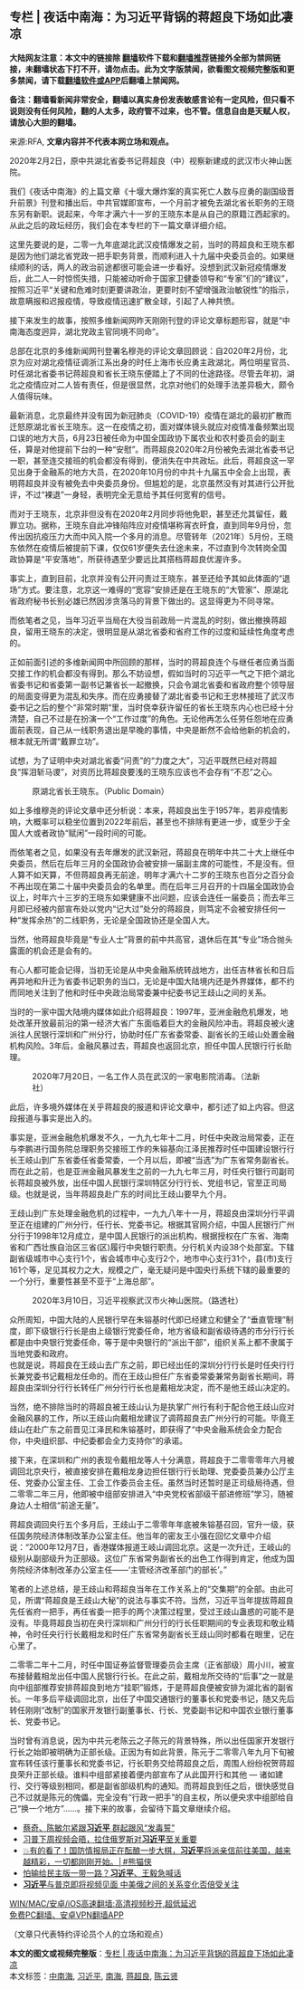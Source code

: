  <h2>专栏 | 夜话中南海：为习近平背锅的蒋超良下场如此凄凉</h2> <p class="notice"><b>大陆网友注意：本文中的链接除 <a href="https://github.com/bannedbook/fanqiang" >翻墙</a>软件下载和<a href="https://github.com/killgcd/justmysocks/blob/master/README.md">翻墙推荐</a>链接外全部为禁网链接，未翻墙状态下打不开，请勿点击。此为文字版禁闻，欲看图文视频完整版和更多禁闻，请下载<a href="https://github.com/bannedbook/fanqiang">翻墙软件或APP</a>后翻墙上禁闻网。</p><p>备注：翻墙看新闻非常安全，翻墙以真实身份发表敏感言论有一定风险，但只看不说则没有任何风险，翻的人太多，政府管不过来，也不管。信息自由是天赋人权，请放心大胆的翻墙。</b></p>  <div class="entry"> <p>来源:RFA, <strong>文章内容并不代表本网立场和观点。</strong></p> <p>2020&#24180;2&#26376;2&#26085;&#65292;&#21407;&#20013;&#20849;&#28246;&#21271;&#30465;&#22996;&#20070;&#35760;&#33931;&#36229;&#33391;&#65288;&#20013;&#65289;&#35270;&#23519;&#26032;&#24314;&#25104;&#30340;&#27494;&#27721;&#24066;&#28779;&#31070;&#23665;&#21307;&#38498;&#12290;             </p> <p>&#25105;&#20204;&#12298;&#22812;&#35805;&#20013;&#21335;&#28023;&#12299;&#30340;&#19978;&#31687;&#25991;&#31456;&#12298;&#21313;&#22576;&#22823;&#29190;&#28856;&#26696;&#30340;&#30495;&#23454;&#27515;&#20129;&#20154;&#25968;&#19982;&#24212;&#21191;&#30340;&#21103;&#22269;&#32423;&#26187;&#21319;&#21069;&#26223;&#12299;&#21002;&#30331;&#21644;&#25773;&#20986;&#21518;&#65292;&#20013;&#20849;&#23448;&#23186;&#21363;&#23459;&#24067;&#65292;&#19968;&#20010;&#26376;&#21069;&#25165;&#34987;&#20813;&#21435;&#28246;&#21271;&#30465;&#38271;&#32844;&#21153;&#30340;&#29579;&#26195;&#19996;&#21478;&#26377;&#26032;&#32844;&#12290;&#35828;&#36215;&#26469;&#65292;&#20170;&#24180;&#25165;&#28385;&#20845;&#21313;&#19968;&#23681;&#30340;&#29579;&#26195;&#19996;&#26412;&#26159;&#20174;&#33258;&#24049;&#30340;&#21407;&#31821;&#27743;&#35199;&#36215;&#23478;&#30340;&#12290;&#20174;&#27492;&#20043;&#21518;&#30340;&#25919;&#22363;&#32463;&#21382;&#65292;&#25105;&#20204;&#20250;&#22312;&#26412;&#19987;&#26639;&#30340;&#19979;&#19968;&#31687;&#25991;&#31456;&#35814;&#32454;&#20171;&#32461;&#12290;</p> <p>&#36825;&#37324;&#20808;&#35201;&#35828;&#30340;&#26159;&#65292;&#20108;&#38646;&#19968;&#20061;&#24180;&#24213;&#28246;&#21271;&#27494;&#27721;&#30123;&#24773;&#29190;&#21457;&#20043;&#21069;&#65292;&#24403;&#26102;&#30340;&#33931;&#36229;&#33391;&#21644;&#29579;&#26195;&#19996;&#37117;&#26159;&#22240;&#20026;&#20182;&#20204;&#28246;&#21271;&#30465;&#20826;&#25919;&#19968;&#25226;&#25163;&#32844;&#21153;&#32972;&#26223;&#65292;&#32780;&#39034;&#21033;&#36827;&#20837;&#21313;&#20061;&#23626;&#20013;&#22830;&#22996;&#21592;&#20250;&#30340;&#12290;&#22914;&#26524;&#32487;&#32493;&#39034;&#21033;&#30340;&#35805;&#65292;&#20004;&#20154;&#30340;&#25919;&#27835;&#21069;&#36884;&#37117;&#24456;&#21487;&#33021;&#20250;&#36827;&#19968;&#27493;&#30475;&#22909;&#12290;&#27809;&#24819;&#21040;&#27494;&#27721;&#26032;&#20896;&#30123;&#24773;&#29190;&#21457;&#21518;&#65292;&#27492;&#20108;&#20154;&#19968;&#26102;&#24778;&#24908;&#22833;&#25514;&#65292;&#21482;&#33021;&#34987;&#21160;&#21548;&#21629;&#20110;&#22269;&#23478;&#21355;&#20581;&#22996;&#39046;&#23548;&#21644;&#8220;&#19987;&#23478;&#8221;&#20204;&#30340;&#8220;&#24314;&#35758;&#8221;&#65292;&#25353;&#29031;&#20064;&#36817;&#24179;&#8220;&#20851;&#38190;&#21644;&#21361;&#38590;&#26102;&#21051;&#26356;&#35201;&#35762;&#25919;&#27835;&#65292;&#26356;&#35201;&#26102;&#21051;&#19981;&#26395;&#22686;&#24378;&#25919;&#27835;&#25935;&#38160;&#24615;&#8221;&#30340;&#25351;&#31034;&#65292;&#25925;&#24847;&#30610;&#25253;&#21644;&#36831;&#25253;&#30123;&#24773;&#65292;&#23548;&#33268;&#30123;&#24773;&#36805;&#36895;&#25193;&#25955;&#20840;&#29699;&#65292;&#24341;&#36215;&#20102;&#20154;&#31070;&#20849;&#24868;&#12290;</p> <p>&#25509;&#19979;&#26469;&#21457;&#29983;&#30340;&#25925;&#20107;&#65292;&#25353;&#29031;&#22810;&#32500;&#26032;&#38395;&#32593;&#26152;&#22825;&#21018;&#21018;&#21002;&#30331;&#30340;&#35780;&#35770;&#25991;&#31456;&#26631;&#39064;&#24418;&#23481;&#65292;&#23601;&#26159;&#8220;&#20013;&#21335;&#28023;&#24577;&#24230;&#36837;&#24322;&#65292;&#28246;&#21271;&#20826;&#25919;&#20027;&#23448;&#21516;&#22659;&#19981;&#21516;&#21629;&#8221;&#12290;</p> <p>&#24635;&#37096;&#22312;&#21271;&#20140;&#30340;&#22810;&#32500;&#26032;&#38395;&#32593;&#21002;&#30331;&#32626;&#21517;&#31302;&#23591;&#30340;&#35780;&#35770;&#25991;&#31456;&#22238;&#39038;&#35828;&#65306;&#33258;2020&#24180;2&#26376;&#20221;&#65292;&#21271;&#20140;&#20026;&#24212;&#23545;&#28246;&#21271;&#30123;&#24773;&#24449;&#35843;&#27993;&#27743;&#31995;&#20986;&#36523;&#30340;&#26102;&#20219;&#19978;&#28023;&#24066;&#38271;&#24212;&#21191;&#20027;&#25919;&#28246;&#21271;&#65292;&#20004;&#20301;&#26126;&#26143;&#23448;&#21592;&#12289;&#26102;&#20219;&#28246;&#21271;&#30465;&#22996;&#20070;&#35760;&#33931;&#36229;&#33391;&#21644;&#30465;&#38271;&#29579;&#26195;&#19996;&#20415;&#36367;&#19978;&#20102;&#19981;&#21516;&#30340;&#20181;&#36884;&#36335;&#24452;&#12290;&#23613;&#31649;&#21435;&#24180;&#21021;&#65292;&#28246;&#21271;&#20043;&#30123;&#24773;&#24212;&#23545;&#20108;&#20154;&#30342;&#26377;&#36131;&#20219;&#65292;&#20294;&#26159;&#24456;&#26174;&#28982;&#65292;&#21271;&#20140;&#23545;&#20182;&#20204;&#30340;&#22788;&#29702;&#25163;&#27861;&#24046;&#24322;&#26497;&#22823;&#65292;&#39047;&#20196;&#20154;&#20540;&#24471;&#29609;&#21619;&#12290;</p> <p>&#26368;&#26032;&#28040;&#24687;&#65292;&#21271;&#20140;&#26368;&#32456;&#24182;&#27809;&#26377;&#22240;&#20026;&#26032;&#20896;&#32954;&#28814;&#65288;COVID-19&#65289;&#30123;&#24773;&#22312;&#28246;&#21271;&#30340;&#26368;&#21021;&#25193;&#25955;&#32780;&#36801;&#24594;&#21407;&#28246;&#21271;&#30465;&#38271;&#29579;&#26195;&#19996;&#12290;&#36825;&#19968;&#22312;&#30123;&#24773;&#20043;&#21021;&#65292;&#38754;&#23545;&#23186;&#20307;&#38236;&#22836;&#23601;&#24212;&#23545;&#30123;&#24773;&#20934;&#22791;&#39057;&#32321;&#20986;&#29616;&#21475;&#35823;&#30340;&#22320;&#26041;&#22823;&#21592;&#65292;6&#26376;23&#26085;&#34987;&#20219;&#21629;&#20026;&#20013;&#22269;&#20840;&#22269;&#25919;&#21327;&#19979;&#23646;&#20892;&#19994;&#21644;&#20892;&#26449;&#22996;&#21592;&#20250;&#30340;&#21103;&#20027;&#20219;&#65292;&#31639;&#26159;&#23545;&#20182;&#25552;&#21069;&#19979;&#21488;&#30340;&#19968;&#31181;&#8220;&#23433;&#24944;&#8221;&#12290;&#32780;&#33931;&#36229;&#33391;2020&#24180;2&#26376;&#20221;&#34987;&#20813;&#21435;&#28246;&#21271;&#30465;&#22996;&#20070;&#35760;&#19968;&#32844;&#65292;&#29978;&#33267;&#36830;&#20132;&#25509;&#29677;&#30340;&#26426;&#20250;&#37117;&#27809;&#26377;&#24471;&#21040;&#65292;&#20415;&#28040;&#22833;&#22312;&#20013;&#20849;&#25919;&#22363;&#12290;&#27492;&#21518;&#65292;&#33931;&#36229;&#33391;&#36825;&#19968;&#32597;&#35265;&#20986;&#36523;&#20110;&#37329;&#34701;&#31995;&#30340;&#22320;&#26041;&#22823;&#21592;&#65292;&#22312;2020&#24180;10&#26376;&#20221;&#30340;&#20013;&#20849;&#21313;&#20061;&#23626;&#20116;&#20013;&#20840;&#20250;&#19978;&#20986;&#29616;&#65292;&#34920;&#26126;&#33931;&#36229;&#33391;&#24182;&#27809;&#26377;&#34987;&#20813;&#21435;&#20013;&#22830;&#22996;&#21592;&#36523;&#20221;&#12290;&#20294;&#23604;&#23596;&#30340;&#26159;&#65292;&#21271;&#20140;&#34429;&#28982;&#27809;&#26377;&#23545;&#20854;&#36827;&#34892;&#20844;&#24320;&#25209;&#35780;&#65292;&#19981;&#36807;&#8220;&#35064;&#36864;&#8221;&#19968;&#36523;&#36731;&#65292;&#34920;&#26126;&#23436;&#20840;&#26080;&#24847;&#32473;&#20104;&#20854;&#20219;&#20309;&#23485;&#23461;&#30340;&#20449;&#21495;&#12290;</p>  <p>&#32780;&#23545;&#20110;&#29579;&#26195;&#19996;&#65292;&#21271;&#20140;&#38750;&#20294;&#27809;&#26377;&#22312;2020&#24180;2&#26376;&#21516;&#27493;&#23558;&#20182;&#20813;&#32844;&#65292;&#29978;&#33267;&#36824;&#20801;&#20854;&#30041;&#20219;&#65292;&#25140;&#32618;&#31435;&#21151;&#12290;&#25454;&#31216;&#65292;&#29579;&#26195;&#19996;&#33258;&#27492;&#20914;&#38155;&#38519;&#38453;&#24212;&#23545;&#30123;&#24773;&#22570;&#31216;&#23477;&#34915;&#26096;&#39135;&#65292;&#30452;&#21040;&#21516;&#24180;9&#26376;&#20221;&#65292;&#24573;&#20256;&#20986;&#22240;&#25239;&#30123;&#21387;&#21147;&#22823;&#32780;&#20013;&#39118;&#20837;&#38498;&#19968;&#20010;&#22810;&#26376;&#30340;&#28040;&#24687;&#12290;&#23613;&#31649;&#36716;&#24180;&#65288;2021&#24180;&#65289;5&#26376;&#20221;&#65292;&#29579;&#26195;&#19996;&#20381;&#28982;&#22312;&#30123;&#24773;&#21518;&#34987;&#25552;&#21069;&#19979;&#35838;&#65292;&#20165;&#20165;61&#23681;&#20415;&#22833;&#21435;&#20181;&#36884;&#26410;&#26469;&#65292;&#19981;&#36807;&#30452;&#21040;&#20170;&#27425;&#36716;&#23703;&#20840;&#22269;&#25919;&#21327;&#31639;&#26159;&#8220;&#24179;&#23433;&#33853;&#22320;&#8221;&#65292;&#25152;&#33719;&#24453;&#36935;&#33267;&#23569;&#35201;&#36828;&#27604;&#20854;&#25645;&#26723;&#33931;&#36229;&#33391;&#20248;&#28197;&#35768;&#22810;&#12290;</p> <p>&#20107;&#23454;&#19978;&#65292;&#30452;&#21040;&#30446;&#21069;&#65292;&#21271;&#20140;&#24182;&#27809;&#26377;&#20844;&#24320;&#38382;&#36131;&#36807;&#29579;&#26195;&#19996;&#65292;&#29978;&#33267;&#36824;&#32473;&#20104;&#20854;&#22914;&#27492;&#20307;&#38754;&#30340;&#8220;&#36864;&#22330;&#8221;&#26041;&#24335;&#12290;&#35201;&#27880;&#24847;&#65292;&#21271;&#20140;&#36825;&#19968;&#38590;&#24471;&#30340;&#8220;&#23485;&#23481;&#8221;&#23433;&#25490;&#36824;&#26159;&#22312;&#29579;&#26195;&#19996;&#30340;&#8220;&#22823;&#31649;&#23478;&#8221;&#12289;&#21407;&#28246;&#21271;&#30465;&#25919;&#24220;&#31192;&#20070;&#38271;&#21035;&#24517;&#38596;&#24050;&#28982;&#22240;&#28041;&#36138;&#33853;&#39532;&#30340;&#32972;&#26223;&#19979;&#20570;&#20986;&#30340;&#12290;&#36825;&#26174;&#24471;&#26356;&#20026;&#19981;&#21516;&#23547;&#24120;&#12290;</p> <p>&#32780;&#20381;&#31508;&#32773;&#20043;&#35265;&#65292;&#24403;&#24180;&#20064;&#36817;&#24179;&#24403;&#23616;&#22312;&#22823;&#24441;&#24403;&#21069;&#25919;&#23616;&#19968;&#29255;&#28151;&#20081;&#30340;&#26102;&#21051;&#65292;&#20570;&#20986;&#25764;&#25442;&#33931;&#36229;&#33391;&#65292;&#30041;&#29992;&#29579;&#26195;&#19996;&#30340;&#20915;&#23450;&#65292;&#24456;&#26126;&#26174;&#26159;&#20174;&#28246;&#21271;&#30465;&#22996;&#21644;&#30465;&#24220;&#24037;&#20316;&#30340;&#36807;&#24230;&#21644;&#24310;&#32493;&#24615;&#35282;&#24230;&#32771;&#34385;&#30340;&#12290;</p> <p>&#27491;&#22914;&#21069;&#38754;&#24341;&#36848;&#30340;&#22810;&#32500;&#26032;&#38395;&#32593;&#20013;&#25152;&#22238;&#39038;&#30340;&#37027;&#26679;&#65292;&#24403;&#26102;&#30340;&#33931;&#36229;&#33391;&#36830;&#20010;&#19982;&#32487;&#20219;&#32773;&#24212;&#21191;&#24403;&#38754;&#20132;&#25509;&#24037;&#20316;&#30340;&#26426;&#20250;&#37117;&#27809;&#26377;&#24471;&#21040;&#12290;&#37027;&#20040;&#19981;&#22952;&#35774;&#24819;&#65292;&#20551;&#22914;&#24403;&#26102;&#30340;&#20064;&#36817;&#24179;&#19968;&#27668;&#20043;&#19979;&#25226;&#20010;&#28246;&#21271;&#30465;&#22996;&#20070;&#35760;&#21644;&#30465;&#22996;&#31532;&#19968;&#21103;&#20070;&#35760;&#20860;&#30465;&#38271;&#19968;&#36215;&#25764;&#25442;&#65292;&#21482;&#20250;&#20196;&#28246;&#21271;&#30465;&#22996;&#21644;&#30465;&#25919;&#24220;&#25972;&#20010;&#39046;&#23548;&#23618;&#30340;&#23616;&#38754;&#21464;&#24471;&#26356;&#20026;&#28151;&#20081;&#21644;&#22833;&#24207;&#12290;&#32780;&#22312;&#24212;&#21191;&#25509;&#26367;&#20102;&#28246;&#21271;&#30465;&#22996;&#20070;&#35760;&#21644;&#29579;&#24544;&#26519;&#25509;&#29677;&#20102;&#27494;&#27721;&#24066;&#22996;&#20070;&#35760;&#20043;&#21518;&#30340;&#25972;&#20010;&#8220;&#38750;&#24120;&#26102;&#26399;&#8220;&#37324;&#65292;&#24403;&#26102;&#20389;&#24184;&#33719;&#35768;&#30041;&#20219;&#30340;&#30465;&#38271;&#29579;&#26195;&#19996;&#20869;&#24515;&#20063;&#24050;&#32463;&#21313;&#20998;&#28165;&#26970;&#65292;&#33258;&#24049;&#19981;&#36807;&#26159;&#22312;&#25198;&#28436;&#19968;&#20010;&#8220;&#24037;&#20316;&#36807;&#24230;&#8221;&#30340;&#35282;&#33394;&#12290;&#26080;&#35770;&#20182;&#20877;&#24590;&#20040;&#20219;&#21171;&#20219;&#24616;&#22320;&#22312;&#24212;&#21191;&#38754;&#21069;&#34920;&#29616;&#65292;&#33258;&#24049;&#20174;&#19968;&#32447;&#32844;&#21153;&#36864;&#20986;&#26159;&#26089;&#26202;&#30340;&#20107;&#24773;&#65292;&#20013;&#22830;&#26159;&#26029;&#28982;&#19981;&#20250;&#32473;&#20182;&#26032;&#30340;&#26426;&#20250;&#30340;&#65292;&#26681;&#26412;&#23601;&#26080;&#25152;&#35859;&#8220;&#25140;&#32618;&#31435;&#21151;&#8221;&#12290;</p> <p>&#35797;&#24819;&#65292;&#20026;&#20102;&#35777;&#26126;&#20013;&#22830;&#23545;&#28246;&#21271;&#30465;&#22996;&#8220;&#38382;&#36131;&#8221;&#30340;&#8220;&#21147;&#24230;&#20043;&#22823;&#8221;&#65292;&#20064;&#36817;&#24179;&#26082;&#28982;&#24050;&#32463;&#23545;&#33931;&#36229;&#33391;&#8220;&#25381;&#27882;&#26025;&#39532;&#35873;&#8221;&#65292;&#23545;&#36164;&#21382;&#27604;&#33931;&#36229;&#33391;&#35201;&#27973;&#30340;&#29579;&#26195;&#19996;&#24212;&#35813;&#20063;&#19981;&#20250;&#23384;&#26377;&#8220;&#19981;&#24525;&#8221;&#20043;&#24515;&#12290;</p> <p><figure> <figcaption>&#21407;&#28246;&#21271;&#30465;&#38271;&#29579;&#26195;&#19996;&#12290;&#65288;Public Domain&#65289;</figcaption></figure> <p>&#22914;&#19978;&#22810;&#32500;&#31302;&#23591;&#30340;&#35780;&#35770;&#25991;&#31456;&#20013;&#36824;&#20998;&#26512;&#35828;&#65306;&#26412;&#26469;&#65292;&#33931;&#36229;&#33391;&#20986;&#29983;&#20110;1957&#24180;&#65292;&#33509;&#38750;&#30123;&#24773;&#24433;&#21709;&#65292;&#22823;&#27010;&#29575;&#21487;&#20197;&#31283;&#22352;&#20301;&#32622;&#21040;2022&#24180;&#21069;&#21518;&#65292;&#29978;&#33267;&#20063;&#19981;&#25490;&#38500;&#26377;&#26356;&#36827;&#19968;&#27493;&#65292;&#25110;&#33267;&#23569;&#20110;&#20840;&#22269;&#20154;&#22823;&#25110;&#32773;&#25919;&#21327;&#8220;&#36171;&#38386;&#8221;&#19968;&#27573;&#26102;&#38388;&#30340;&#21487;&#33021;&#12290;</p> <p>&#32780;&#20381;&#31508;&#32773;&#20043;&#35265;&#65292;&#22914;&#26524;&#27809;&#26377;&#21435;&#24180;&#29190;&#21457;&#30340;&#27494;&#27721;&#26032;&#20896;&#65292;&#33931;&#36229;&#33391;&#22312;&#26126;&#24180;&#20013;&#20849;&#20108;&#21313;&#22823;&#19978;&#32487;&#20219;&#20013;&#22830;&#22996;&#21592;&#65292;&#28982;&#21518;&#22312;&#21518;&#24180;&#19977;&#26376;&#30340;&#20840;&#22269;&#25919;&#21327;&#20250;&#34987;&#23433;&#25490;&#19968;&#23626;&#21103;&#20027;&#24109;&#30340;&#21487;&#33021;&#24615;&#65292;&#19981;&#26159;&#27809;&#26377;&#12290;&#20294;&#20154;&#31639;&#19981;&#22914;&#22825;&#31639;&#65292;&#19981;&#20294;&#33931;&#36229;&#33391;&#20877;&#26080;&#21069;&#36884;&#65292;&#26126;&#24180;&#25165;&#28385;&#20845;&#21313;&#20108;&#23681;&#30340;&#29579;&#26195;&#19996;&#20063;&#30334;&#20998;&#20043;&#30334;&#20998;&#20250;&#19981;&#20877;&#20986;&#29616;&#22312;&#31532;&#20108;&#21313;&#23626;&#20013;&#22830;&#22996;&#21592;&#20250;&#30340;&#21517;&#21333;&#37324;&#12290;&#32780;&#22312;&#21518;&#24180;&#19977;&#26376;&#21484;&#24320;&#30340;&#21313;&#22235;&#23626;&#20840;&#22269;&#25919;&#21327;&#20250;&#35758;&#19978;&#65292;&#26102;&#24180;&#20845;&#21313;&#19977;&#23681;&#30340;&#29579;&#26195;&#19996;&#22914;&#26524;&#20581;&#24247;&#19981;&#20986;&#38382;&#39064;&#65292;&#24212;&#35813;&#20250;&#36830;&#20219;&#19968;&#23626;&#22996;&#21592;&#65307;&#32780;&#21435;&#24180;&#19977;&#26376;&#21363;&#24050;&#32463;&#34987;&#20869;&#37096;&#23459;&#24067;&#22788;&#20197;&#20826;&#20869;&#8220;&#35760;&#22823;&#36807;&#8221;&#22788;&#20998;&#30340;&#33931;&#36229;&#33391;&#65292;&#21017;&#31491;&#23450;&#19981;&#20250;&#34987;&#23433;&#25490;&#20219;&#20309;&#19968;&#31181;&#8220;&#21457;&#25381;&#20313;&#28909;&#8221;&#30340;&#20108;&#32447;&#32844;&#21153;&#65292;&#26080;&#35770;&#26159;&#20840;&#22269;&#25919;&#21327;&#36824;&#26159;&#20840;&#22269;&#20154;&#22823;&#12290;</p>  <p>&#24403;&#28982;&#65292;&#20182;&#33931;&#36229;&#33391;&#27605;&#31455;&#26159;&#8220;&#19987;&#19994;&#20154;&#22763;&#8221;&#32972;&#26223;&#30340;&#21069;&#20013;&#20849;&#39640;&#23448;&#65292;&#36864;&#20241;&#21518;&#22312;&#20854;&#8220;&#19987;&#19994;&#8221;&#22330;&#21512;&#25243;&#22836;&#38706;&#38754;&#30340;&#26426;&#20250;&#36824;&#26159;&#20250;&#26377;&#30340;&#12290;</p> <p>&#26377;&#24515;&#20154;&#37117;&#21487;&#33021;&#20250;&#35760;&#24471;&#65292;&#24403;&#21021;&#26080;&#35770;&#26159;&#20174;&#20013;&#22830;&#37329;&#34701;&#31995;&#32479;&#36716;&#25112;&#22320;&#26041;&#65292;&#20986;&#20219;&#21513;&#26519;&#30465;&#38271;&#21644;&#26085;&#21518;&#20877;&#24322;&#22320;&#21644;&#21319;&#36801;&#20026;&#30465;&#22996;&#20070;&#35760;&#32844;&#21153;&#30340;&#24403;&#21475;&#65292;&#26080;&#35770;&#26159;&#20013;&#22269;&#22823;&#38470;&#22659;&#20869;&#36824;&#26159;&#22806;&#30028;&#23186;&#20307;&#65292;&#37117;&#19981;&#32422;&#32780;&#21516;&#22320;&#20851;&#27880;&#21040;&#20102;&#20182;&#21644;&#26102;&#20219;&#20013;&#22830;&#25919;&#27835;&#23616;&#24120;&#22996;&#20860;&#20013;&#32426;&#22996;&#20070;&#35760;&#29579;&#27495;&#23665;&#20043;&#38388;&#30340;&#20851;&#31995;&#12290;</p> <p>&#24403;&#26102;&#30340;&#19968;&#23478;&#20013;&#22269;&#22823;&#38470;&#22659;&#20869;&#23186;&#20307;&#22914;&#27492;&#20171;&#32461;&#33931;&#36229;&#33391;&#65306;1997&#24180;&#65292;&#20122;&#27954;&#37329;&#34701;&#21361;&#26426;&#29190;&#21457;&#65292;&#22320;&#22788;&#25913;&#38761;&#24320;&#25918;&#26368;&#21069;&#27839;&#30340;&#31532;&#19968;&#32463;&#27982;&#22823;&#30465;&#24191;&#19996;&#38754;&#20020;&#30528;&#24040;&#22823;&#30340;&#37329;&#34701;&#39118;&#38505;&#20914;&#20987;&#12290;&#33931;&#36229;&#33391;&#34987;&#28779;&#36895;&#27966;&#24448;&#20154;&#27665;&#38134;&#34892;&#28145;&#22323;&#21644;&#24191;&#24030;&#20998;&#34892;&#65292;&#21327;&#21161;&#26102;&#20219;&#24191;&#19996;&#30465;&#22996;&#24120;&#22996;&#12289;&#21103;&#30465;&#38271;&#30340;&#29579;&#23696;&#23665;&#22788;&#32622;&#37329;&#34701;&#26426;&#26500;&#39118;&#38505;&#12290;3&#24180;&#21518;&#65292;&#37329;&#34701;&#39118;&#26292;&#36807;&#21435;&#65292;&#33931;&#36229;&#33391;&#20063;&#36820;&#22238;&#21271;&#20140;&#65292;&#25285;&#20219;&#20013;&#22269;&#20154;&#27665;&#38134;&#34892;&#34892;&#38271;&#21161;&#29702;&#12290;</p> <p><figure> <figcaption>2020&#24180;7&#26376;20&#26085;&#65292;&#19968;&#21517;&#24037;&#20316;&#20154;&#21592;&#22312;&#27494;&#27721;&#30340;&#19968;&#23478;&#30005;&#24433;&#38498;&#28040;&#27602;&#12290;&#65288;&#27861;&#26032;&#31038;&#65289;</figcaption></figure> <p>&#27492;&#21518;&#65292;&#35768;&#22810;&#22659;&#22806;&#23186;&#20307;&#22312;&#20851;&#20046;&#33931;&#36229;&#33391;&#30340;&#25253;&#36947;&#21644;&#35780;&#35770;&#25991;&#31456;&#20013;&#65292;&#37117;&#24341;&#36848;&#20102;&#22914;&#19978;&#20869;&#23481;&#12290;&#20294;&#36825;&#27573;&#25253;&#36947;&#19982;&#20107;&#23454;&#26159;&#20986;&#20837;&#30340;&#12290;</p> <p>&#20107;&#23454;&#26159;&#65292;&#20122;&#27954;&#37329;&#34701;&#21361;&#26426;&#29190;&#21457;&#19981;&#20037;&#65292;&#19968;&#20061;&#20061;&#19971;&#24180;&#21313;&#20108;&#26376;&#65292;&#26102;&#20219;&#20013;&#22830;&#25919;&#27835;&#23616;&#24120;&#22996;&#65292;&#27491;&#22312;&#19982;&#26446;&#40527;&#36827;&#34892;&#22269;&#21153;&#38498;&#24635;&#29702;&#32844;&#21153;&#20132;&#25509;&#29677;&#24037;&#20316;&#30340;&#26417;&#38229;&#22522;&#21521;&#27743;&#27901;&#27665;&#25512;&#33616;&#26102;&#20219;&#20013;&#22269;&#24314;&#35774;&#38134;&#34892;&#34892;&#38271;&#29579;&#23696;&#23665;&#21040;&#24191;&#19996;&#30465;&#22996;&#20219;&#30465;&#22996;&#24120;&#22996;&#65292;&#19968;&#20010;&#26376;&#20197;&#21518;&#65292;&#21363;&#34987;&#8220;&#24403;&#36873;&#8221;&#20026;&#24191;&#19996;&#30465;&#24120;&#21153;&#21103;&#30465;&#38271;&#12290;&#32780;&#22312;&#27492;&#20043;&#21069;&#65292;&#20063;&#26159;&#20122;&#27954;&#37329;&#34701;&#39118;&#26292;&#21457;&#29983;&#20043;&#21069;&#30340;&#19968;&#20061;&#20061;&#19971;&#24180;&#19977;&#26376;&#65292;&#26102;&#20219;&#22830;&#34892;&#38134;&#34892;&#21496;&#21103;&#21496;&#38271;&#33931;&#36229;&#33391;&#34987;&#22806;&#25918;&#65292;&#20986;&#20219;&#20013;&#22269;&#20154;&#27665;&#38134;&#34892;&#28145;&#22323;&#29305;&#21306;&#20998;&#34892;&#34892;&#38271;&#12289;&#20826;&#32452;&#20070;&#35760;&#65292;&#23448;&#33267;&#27491;&#21496;&#23616;&#32423;&#12290;&#20063;&#23601;&#26159;&#35828;&#65292;&#24403;&#24180;&#33931;&#36229;&#33391;&#36212;&#24191;&#19996;&#30340;&#26102;&#38388;&#27604;&#29579;&#27495;&#23665;&#35201;&#26089;&#20061;&#20010;&#26376;&#12290;</p> <p>&#29579;&#27495;&#23665;&#21040;&#24191;&#19996;&#22788;&#29702;&#37329;&#34701;&#21361;&#26426;&#30340;&#36807;&#31243;&#20013;&#65292;&#19968;&#20061;&#20061;&#20843;&#24180;&#21313;&#19968;&#26376;&#65292;&#33931;&#36229;&#33391;&#30001;&#28145;&#22323;&#20998;&#34892;&#24179;&#35843;&#33267;&#27491;&#22312;&#32452;&#24314;&#30340;&#24191;&#24030;&#20998;&#34892;&#65292;&#20219;&#34892;&#38271;&#12289;&#20826;&#22996;&#20070;&#35760;&#12290;&#26681;&#25454;&#20854;&#23448;&#32593;&#20171;&#32461;&#65292;&#20013;&#22269;&#20154;&#27665;&#38134;&#34892;&#24191;&#24030;&#20998;&#34892;&#20110;1998&#24180;12&#26376;&#25104;&#31435;&#65292;&#26159;&#20013;&#22269;&#20154;&#27665;&#38134;&#34892;&#30340;&#27966;&#20986;&#26426;&#26500;&#65292;&#26681;&#25454;&#25480;&#26435;&#22312;&#24191;&#19996;&#30465;&#12289;&#28023;&#21335;&#30465;&#21644;&#24191;&#35199;&#22766;&#26063;&#33258;&#27835;&#21306;&#19977;&#30465;(&#21306;)&#23653;&#34892;&#20013;&#22830;&#38134;&#34892;&#32844;&#36131;&#12290;&#20998;&#34892;&#26426;&#20851;&#20869;&#35774;38&#20010;&#22788;&#37096;&#23460;&#12290;&#19979;&#36758;&#21103;&#30465;&#32423;&#22478;&#24066;&#20013;&#24515;&#25903;&#34892;1&#20010;&#65292;&#30465;&#20250;&#22478;&#24066;&#20013;&#24515;&#25903;&#34892;2&#20010;&#65292;&#22320;&#24066;&#20013;&#24515;&#25903;&#34892;31&#20010;&#65292;&#21439;(&#24066;)&#25903;&#34892;161&#20010;&#31561;&#65292;&#36275;&#35265;&#20854;&#26435;&#21147;&#20043;&#22823;&#65292;&#35268;&#27169;&#20043;&#24191;&#65292;&#27627;&#26080;&#30097;&#38382;&#26159;&#20013;&#22269;&#22830;&#34892;&#31995;&#32479;&#19979;&#36758;&#30340;&#26368;&#37325;&#35201;&#30340;&#19968;&#20010;&#20998;&#34892;&#65292;&#37325;&#35201;&#24615;&#29978;&#33267;&#19981;&#20122;&#20110;&#8220;&#19978;&#28023;&#24635;&#37096;&#8221;&#12290;</p> <figure> <figcaption>2020&#24180;3&#26376;10&#26085;&#65292;&#20064;&#36817;&#24179;&#35270;&#23519;&#27494;&#27721;&#24066;&#28779;&#31070;&#23665;&#21307;&#38498;&#12290;&#65288;&#36335;&#36879;&#31038;&#65289;</figcaption></figure> <p>&#20247;&#25152;&#21608;&#30693;&#65292;&#20013;&#22269;&#22823;&#38470;&#30340;&#20154;&#27665;&#38134;&#34892;&#26089;&#22312;&#26417;&#38229;&#22522;&#26102;&#20195;&#21363;&#24050;&#32463;&#24314;&#31435;&#21644;&#20581;&#20840;&#20102;&#8220;&#22402;&#30452;&#31649;&#29702;&#8221;&#21046;&#24230;&#65292;&#21363;&#19979;&#32423;&#38134;&#34892;&#34892;&#38271;&#26159;&#30001;&#19978;&#32423;&#38134;&#34892;&#20826;&#22996;&#20219;&#21629;&#65292;&#22320;&#26041;&#30465;&#32423;&#21644;&#21103;&#30465;&#32423;&#24453;&#36935;&#30340;&#24066;&#20998;&#34892;&#34892;&#38271;&#37117;&#26159;&#30001;&#20013;&#22830;&#38134;&#34892;&#20826;&#22996;&#20219;&#21629;&#65292;&#31561;&#20110;&#26159;&#20013;&#22830;&#38134;&#34892;&#30340;&#8220;&#27966;&#20986;&#24178;&#37096;&#8221;&#65292;&#32452;&#32455;&#20851;&#31995;&#19978;&#37117;&#19981;&#38582;&#23646;&#20110;&#24403;&#22320;&#20826;&#22996;&#21644;&#25919;&#24220;&#12290;<br />&#20063;&#23601;&#26159;&#35828;&#65292;&#33931;&#36229;&#33391;&#22312;&#29579;&#27495;&#23665;&#21435;&#24191;&#19996;&#20043;&#21069;&#65292;&#21363;&#24050;&#32463;&#20986;&#20219;&#30340;&#28145;&#22323;&#20998;&#34892;&#34892;&#38271;&#26159;&#26102;&#20219;&#22830;&#34892;&#34892;&#38271;&#20860;&#20826;&#22996;&#20070;&#35760;&#25140;&#30456;&#40857;&#20219;&#21629;&#30340;&#12290;&#32780;&#22312;&#29579;&#27495;&#23665;&#25285;&#20219;&#24191;&#19996;&#30465;&#22996;&#24120;&#22996;&#20860;&#24120;&#21153;&#21103;&#30465;&#38271;&#26399;&#38388;&#65292;&#33931;&#36229;&#33391;&#30001;&#28145;&#22323;&#20998;&#34892;&#34892;&#38271;&#36716;&#20219;&#24191;&#24030;&#20998;&#34892;&#34892;&#38271;&#20063;&#26159;&#25140;&#30456;&#40857;&#20915;&#23450;&#65292;&#32780;&#19981;&#26159;&#20182;&#29579;&#27495;&#23665;&#20915;&#23450;&#30340;&#12290;</p>  <p>&#24403;&#28982;&#65292;&#32477;&#19981;&#25490;&#38500;&#24403;&#26102;&#30340;&#33931;&#36229;&#33391;&#34987;&#29579;&#27495;&#23665;&#35748;&#20026;&#26159;&#25191;&#25484;&#24191;&#24030;&#34892;&#26377;&#21033;&#20110;&#37197;&#21512;&#20182;&#29579;&#27495;&#23665;&#24212;&#23545;&#37329;&#34701;&#39118;&#26292;&#30340;&#24037;&#20316;&#65292;&#25152;&#20197;&#29579;&#27495;&#23665;&#21521;&#25140;&#30456;&#40857;&#24314;&#35758;&#20102;&#35843;&#33931;&#36229;&#33391;&#21435;&#24191;&#24030;&#20998;&#34892;&#30340;&#21487;&#33021;&#12290;&#27605;&#31455;&#29579;&#27495;&#23665;&#22312;&#36212;&#24191;&#19996;&#20043;&#21069;&#26187;&#35265;&#27743;&#27901;&#27665;&#21644;&#26417;&#38229;&#22522;&#26102;&#65292;&#21363;&#33719;&#24471;&#20102;&#8220;&#20013;&#22830;&#37329;&#34701;&#31995;&#32479;&#20250;&#20840;&#21147;&#37197;&#21512;&#20320;&#65292;&#20013;&#22830;&#32452;&#32455;&#37096;&#12289;&#20013;&#32426;&#22996;&#37117;&#20250;&#20840;&#21147;&#25903;&#25345;&#20320;&#8221;&#30340;&#25215;&#35834;&#12290;</p> <p>&#25509;&#19979;&#26469;&#65292;&#22312;&#28145;&#22323;&#21644;&#24191;&#24030;&#30340;&#34920;&#29616;&#20196;&#25140;&#30456;&#40857;&#31561;&#20154;&#21313;&#20998;&#28385;&#24847;&#65292;&#33931;&#36229;&#33391;&#20110;&#20108;&#38646;&#38646;&#38646;&#24180;&#20845;&#26376;&#34987;&#35843;&#22238;&#21271;&#20140;&#22830;&#34892;&#65292;&#34987;&#30452;&#25509;&#23433;&#25490;&#22312;&#25140;&#30456;&#40857;&#36523;&#36793;&#25285;&#20219;&#38134;&#34892;&#34892;&#38271;&#21161;&#29702;&#12289;&#20826;&#22996;&#22996;&#21592;&#20860;&#21150;&#20844;&#21381;&#20027;&#20219;&#12289;&#20826;&#22996;&#21150;&#20844;&#23460;&#20027;&#20219;&#12289;&#24037;&#20250;&#24037;&#20316;&#22996;&#21592;&#20250;&#20027;&#20219;&#12290;&#34429;&#28982;&#24403;&#26102;&#36824;&#26242;&#26102;&#26159;&#27491;&#21496;&#32423;&#23616;&#24453;&#36935;&#65292;&#20294;&#20108;&#38646;&#38646;&#20108;&#24180;&#19977;&#26376;&#65292;&#20182;&#21363;&#34987;&#20013;&#32452;&#37096;&#23433;&#25490;&#36827;&#20837;&#8220;&#20013;&#22830;&#20826;&#26657;&#30465;&#37096;&#32423;&#24178;&#37096;&#36827;&#20462;&#29677;&#8221;&#23398;&#20064;&#65292;&#38543;&#34987;&#36523;&#36793;&#20154;&#22763;&#30456;&#20449;&#8220;&#21069;&#36884;&#26080;&#37327;&#8221;&#12290;</p> <p>&#33931;&#36229;&#33391;&#35843;&#22238;&#22830;&#34892;&#20116;&#20010;&#22810;&#26376;&#21518;&#65292;&#29579;&#27495;&#23665;&#20110;&#20108;&#38646;&#38646;&#24180;&#24180;&#24213;&#34987;&#26417;&#38229;&#22522;&#21484;&#22238;&#65292;&#23448;&#21319;&#19968;&#32423;&#65292;&#33719;&#20219;&#22269;&#21153;&#38498;&#32463;&#27982;&#20307;&#21046;&#25913;&#38761;&#21150;&#20844;&#23460;&#20027;&#20219;&#12290;&#20182;&#24403;&#24180;&#30340;&#23494;&#21451;&#29579;&#23567;&#24378;&#22312;&#22238;&#24518;&#25991;&#31456;&#20013;&#20171;&#32461;&#35828;&#65306;&#8220;2000&#24180;12&#26376;7&#26085;&#65292;&#39321;&#28207;&#23186;&#20307;&#25253;&#36947;&#29579;&#23696;&#23665;&#35843;&#22238;&#21271;&#20140;&#12290;&#36825;&#26159;&#19968;&#27425;&#21319;&#36801;&#65292;&#29579;&#23696;&#23665;&#30340;&#32423;&#21035;&#20174;&#21103;&#37096;&#32423;&#21319;&#20026;&#27491;&#37096;&#32423;&#12290;&#36825;&#20301;&#24191;&#19996;&#30465;&#24120;&#21153;&#21103;&#30465;&#38271;&#30340;&#20986;&#33394;&#24037;&#20316;&#24471;&#21040;&#32943;&#23450;&#65292;&#20182;&#25104;&#20026;&#22269;&#21153;&#38498;&#32463;&#27982;&#20307;&#21046;&#25913;&#38761;&#21150;&#20844;&#23460;&#20027;&#20219;&#8212;&#8212;&#8216;&#20027;&#31649;&#32463;&#27982;&#25913;&#38761;&#37096;&#38376;&#30340;&#37096;&#38271;&#8217;&#12290;&#8221;</p> <p>&#31508;&#32773;&#30340;&#19978;&#36848;&#24635;&#32467;&#65292;&#26159;&#29579;&#27495;&#23665;&#21644;&#33931;&#36229;&#33391;&#24403;&#24180;&#22312;&#24037;&#20316;&#20851;&#31995;&#19978;&#30340;&#8220;&#20132;&#38598;&#26399;&#8221;&#30340;&#20840;&#37096;&#12290;&#30001;&#27492;&#21487;&#35265;&#65292;&#25152;&#35859;&#8220;&#33931;&#36229;&#33391;&#26159;&#29579;&#27495;&#23665;&#22823;&#31192;&#8221;&#30340;&#35828;&#27861;&#19982;&#20107;&#23454;&#19981;&#31526;&#12290;&#24403;&#28982;&#65292;&#20064;&#36817;&#24179;&#24403;&#24180;&#25552;&#25300;&#33931;&#36229;&#33391;&#20808;&#20219;&#30465;&#24220;&#19968;&#25226;&#25163;&#65292;&#20877;&#20219;&#30465;&#22996;&#19968;&#25226;&#25163;&#30340;&#20004;&#20010;&#20915;&#31574;&#36807;&#31243;&#37324;&#65292;&#21463;&#36807;&#29579;&#27495;&#23665;&#34506;&#24785;&#30340;&#21487;&#33021;&#19981;&#26159;&#27809;&#26377;&#12290;&#27605;&#31455;&#33931;&#36229;&#33391;&#24403;&#21021;&#22312;&#22830;&#34892;&#28145;&#22323;&#21644;&#24191;&#24030;&#20998;&#34892;&#30340;&#34892;&#38271;&#20219;&#32844;&#26399;&#38388;&#30340;&#19987;&#19994;&#34920;&#29616;&#21644;&#25964;&#19994;&#31934;&#31070;&#65292;&#20196;&#26102;&#20219;&#22830;&#34892;&#34892;&#38271;&#25140;&#30456;&#40857;&#21644;&#26102;&#20219;&#24191;&#19996;&#30465;&#24120;&#21153;&#21103;&#30465;&#38271;&#29579;&#27495;&#23665;&#21516;&#26102;&#37117;&#30475;&#22312;&#30524;&#37324;&#65292;&#35760;&#22312;&#24515;&#37324;&#20102;&#12290;</p> <p>&#20108;&#38646;&#38646;&#20108;&#24180;&#21313;&#20108;&#26376;&#65292;&#26102;&#20219;&#20013;&#22269;&#35777;&#21048;&#30417;&#30563;&#31649;&#29702;&#22996;&#21592;&#20250;&#20027;&#24109;&#65288;&#27491;&#30465;&#37096;&#32423;&#65289;&#21608;&#23567;&#24029;&#65292;&#34987;&#23459;&#24067;&#25509;&#26367;&#25140;&#30456;&#40857;&#20986;&#20219;&#20013;&#22269;&#20154;&#27665;&#38134;&#34892;&#34892;&#38271;&#12290;&#22312;&#27492;&#20043;&#21069;&#65292;&#25140;&#30456;&#40857;&#25152;&#20132;&#24453;&#30340;&#8220;&#21518;&#20107;&#8221;&#20043;&#19968;&#23601;&#26159;&#21521;&#20013;&#32452;&#37096;&#25512;&#33616;&#23433;&#25490;&#33931;&#36229;&#33391;&#21040;&#22320;&#26041;&#8220;&#25346;&#32844;&#8221;&#38203;&#28860;&#65292;&#20110;&#26159;&#33931;&#36229;&#33391;&#20415;&#34987;&#23433;&#25490;&#20026;&#28246;&#21271;&#30465;&#30340;&#21103;&#30465;&#38271;&#12290;&#19968;&#24180;&#22810;&#21518;&#24179;&#32423;&#35843;&#22238;&#21271;&#20140;&#65292;&#20986;&#20219;&#20102;&#20013;&#22269;&#20132;&#36890;&#38134;&#34892;&#30340;&#33891;&#20107;&#38271;&#21644;&#20826;&#22996;&#20070;&#35760;&#65292;&#38543;&#21448;&#20808;&#21518;&#36716;&#20219;&#21018;&#21018;&#8220;&#25913;&#21046;&#8221;&#30340;&#22269;&#23478;&#24320;&#21457;&#38134;&#34892;&#21103;&#33891;&#20107;&#38271;&#12289;&#34892;&#38271;&#12289;&#20826;&#22996;&#21103;&#20070;&#35760;&#21644;&#20013;&#22269;&#20892;&#19994;&#38134;&#34892;&#33891;&#20107;&#38271;&#12289;&#20826;&#22996;&#20070;&#35760;&#12290;</p> <p>&#24403;&#26102;&#26366;&#26377;&#28040;&#24687;&#35828;&#65292;&#22240;&#20026;&#20013;&#20849;&#20803;&#32769;&#38472;&#20113;&#20043;&#23376;&#38472;&#20803;&#30340;&#32972;&#26223;&#29305;&#27530;&#65292;&#25152;&#20197;&#20986;&#20219;&#22269;&#23478;&#24320;&#21457;&#38134;&#34892;&#34892;&#38271;&#20043;&#22987;&#21363;&#34987;&#26126;&#30830;&#20026;&#27491;&#37096;&#38271;&#32423;&#12290;&#27491;&#22240;&#20026;&#26377;&#22914;&#27492;&#32972;&#26223;&#65292;&#38472;&#20803;&#20110;&#20108;&#38646;&#38646;&#20843;&#24180;&#20061;&#26376;&#19979;&#26092;&#34987;&#23459;&#24067;&#36716;&#20219;&#35813;&#34892;&#33891;&#20107;&#38271;&#21644;&#20826;&#22996;&#20070;&#35760;&#65292;&#34892;&#38271;&#32844;&#21153;&#20132;&#32473;&#33931;&#36229;&#33391;&#20043;&#21518;&#65292;&#21608;&#22260;&#20154;&#32439;&#32439;&#31069;&#36154;&#33931;&#36229;&#33391;&#33635;&#21319;&#27491;&#37096;&#38271;&#32423;&#12290;&#35841;&#26009;&#20013;&#32452;&#37096;&#32039;&#25509;&#30528;&#20415;&#20869;&#37096;&#23459;&#24067;&#20102;&#20174;&#27492;&#22269;&#24320;&#34892;&#21644;&#20854;&#20182; &#8212; &#35832;&#22914;&#24314;&#34892;&#12289;&#20132;&#34892;&#31561;&#32423;&#21035;&#30456;&#21516;&#65292;&#37117;&#26159;&#21103;&#30465;&#37096;&#32423;&#26426;&#26500;&#30340;&#36890;&#30693;&#12290;&#32780;&#33931;&#36229;&#33391;&#21040;&#20219;&#20043;&#21518;&#65292;&#24456;&#24555;&#24863;&#35273;&#33258;&#24049;&#19981;&#36807;&#23601;&#26159;&#38472;&#20803;&#30340;&#20608;&#20769;&#65292;&#23436;&#20840;&#27809;&#26377;&#8220;&#34892;&#25919;&#19968;&#25226;&#25163;&#8221;&#30340;&#33258;&#20027;&#26435;&#65292;&#25152;&#20197;&#20415;&#22830;&#27714;&#20013;&#32452;&#37096;&#32473;&#33258;&#24049;&#8220;&#25442;&#19968;&#20010;&#22320;&#26041;&#8221;&#8230;&#8230;&#12290;&#25509;&#19979;&#26469;&#30340;&#25925;&#20107;&#65292;&#20250;&#30041;&#24453;&#19979;&#31687;&#25991;&#31456;&#32487;&#32493;&#20171;&#32461;&#12290;</p> <ul class='op-related-articles' title='相关阅读'> <li><a href='https://www.bannedbook.org/bnews/comments/20210626/1574548.html' target='_blank'>蔡奇、陈敏尔紧跟<b>习近平</b> 群起跟风“发毒誓”</a></li> <li><a href='https://www.bannedbook.org/bnews/headline/20210626/1574490.html' target='_blank'>习普下周视频会晤，拉住俄罗斯对<b>习近平</b>至关重要</a></li> <li><a href='https://www.bannedbook.org/bnews/comments/20210626/1574485.html' target='_blank'>💥有的看了！国防情报局正在酝酿一步大棋，<b>习近平</b>将派亲信前往美国，越来越精彩，一切都刚刚开始。│#熊猫侠</a></li> <li><a href='https://www.bannedbook.org/bnews/cbnews/20210625/1574391.html' target='_blank'>怕输给民主版一带一路？<b>习近平</b>、王毅急喊话</a></li> <li><a href='https://www.bannedbook.org/bnews/headline/20210625/1574298.html' target='_blank'><b>习近平</b>与普京即将视频见面 中美俄之间的关系变化否倍受关注</a></li> </ul> <p class="texttj"> <a href="https://github.com/bannedbook/fanqiang/wiki/V2ray%E6%9C%BA%E5%9C%BA" target="_blank">WIN/MAC/安卓/iOS高速翻墙:高清视频秒开,超低延迟</a><br/> <a href="https://github.com/bannedbook/fanqiang/wiki/%E7%A6%81%E9%97%BB%E7%BD%91%E5%AE%89%E5%8D%93%E7%BF%BB%E5%A2%99%E6%96%B0%E9%97%BBAPP" target="_blank">免费PC翻墙、安卓VPN翻墙APP</a></p> <p>&#65288;&#25991;&#31456;&#21482;&#20195;&#34920;&#29305;&#32422;&#35780;&#35770;&#21592;&#20010;&#20154;&#30340;&#31435;&#22330;&#21644;&#35266;&#28857;&#65289;</p><a name='sharetosocial'></a>       <div><b>本文的图文或视频完整版</b>：<a href='https://www.bannedbook.org/bnews/ssgc/20210626/1574564.html'>专栏 | 夜话中南海：为习近平背锅的蒋超良下场如此凄凉</a></div>  </div><!--END ENTRY--> <div class="postfooter"> <div>本文标签：<a href="https://www.bannedbook.org/bnews/tag/%e4%b8%ad%e5%8d%97%e6%b5%b7/" rel="tag">中南海</a>, <a href="https://www.bannedbook.org/bnews/tag/%e4%b9%a0%e8%bf%91%e5%b9%b3/" rel="tag">习近平</a>, <a href="https://www.bannedbook.org/bnews/tag/%e5%8d%97%e6%b5%b7/" rel="tag">南海</a>, <a href="https://www.bannedbook.org/bnews/tag/%e8%92%8b%e8%b6%85%e8%89%af/" rel="tag">蒋超良</a>, <a href="https://www.bannedbook.org/bnews/tag/%e9%99%88%e4%ba%91%e8%b4%a4/" rel="tag">陈云贤</a></div>  </div><!--END POSTFOOTER--> 